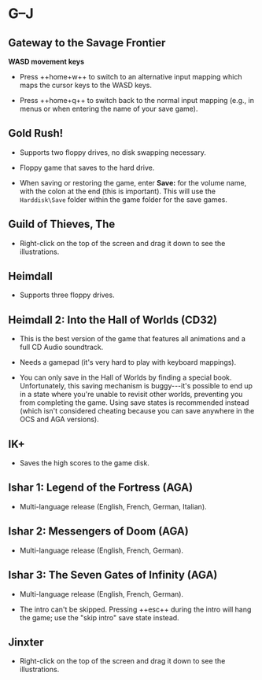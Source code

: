 # G–J

## Gateway to the Savage Frontier

**WASD movement keys**

- Press ++home+w++ to switch to an alternative input mapping which maps the
  cursor keys to the WASD keys.

- Press ++home+q++ to switch back to the normal input mapping (e.g., in menus
  or when entering the name of your save game).


## Gold Rush!

- Supports two floppy drives, no disk swapping necessary.

- Floppy game that saves to the hard drive.

- When saving or restoring the game, enter **Save:** for the volume name, with
  the colon at the end (this is important). This will use the `Harddisk\Save`
  folder within the game folder for the save games.


## Guild of Thieves, The

- Right-click on the top of the screen and drag it down to see the
  illustrations.


## Heimdall

- Supports three floppy drives.


## Heimdall 2: Into the Hall of Worlds (CD32)

- This is the best version of the game that features all animations and a full
  CD Audio soundtrack.

- Needs a gamepad (it's very hard to play with keyboard mappings).

- You can only save in the Hall of Worlds by finding a
  special book. Unfortunately, this saving mechanism is buggy---it's
  possible to end up in a state where you're unable to revisit other worlds,
  preventing you from completing the game. Using save states is recommended
  instead (which isn't considered cheating because you can save anywhere in
  the OCS and AGA versions).


## IK+

- Saves the high scores to the game disk.


## Ishar 1: Legend of the Fortress (AGA)

- Multi-language release (English, French, German, Italian).


## Ishar 2: Messengers of Doom (AGA)

- Multi-language release (English, French, German).


## Ishar 3: The Seven Gates of Infinity (AGA)

- Multi-language release (English, French, German).

- The intro can't be skipped. Pressing ++esc++ during the intro will hang the
  game; use the "skip intro" save state instead.


## Jinxter

- Right-click on the top of the screen and drag it down to see the
  illustrations.

